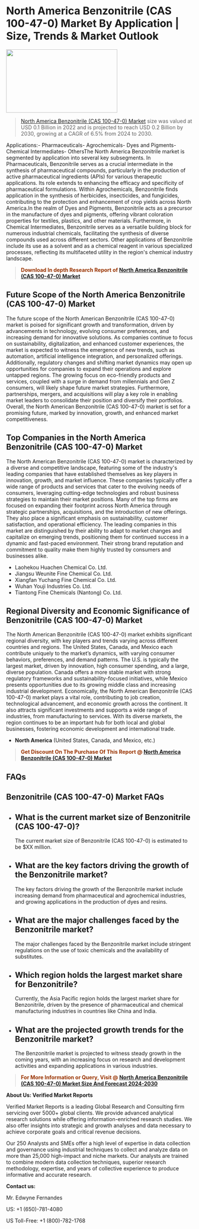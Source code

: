 <p><h1>North America Benzonitrile (CAS 100-47-0) Market By Application | Size, Trends & Market Outlook</h1><p><img class="aligncenter size-medium wp-image-105565" src="https://ffe5etoiles.com/wp-content/uploads/2025/01/MST7-300x171.png" alt="" width="300" height="171" /></p><blockquote><p><a href="https://www.verifiedmarketreports.com/download-sample/?rid=75260&utm_source=Github-NA&utm_medium=384" target="_blank">North America Benzonitrile (CAS 100-47-0) Market</a> size was valued at USD 0.1 Billion in 2022 and is projected to reach USD 0.2 Billion by 2030, growing at a CAGR of 6.5% from 2024 to 2030.</p></blockquote>Applications:- Pharmaceuticals- Agrochemicals- Dyes and Pigments- Chemical Intermediates- OthersThe North America Benzonitrile market is segmented by application into several key subsegments. In Pharmaceuticals, Benzonitrile serves as a crucial intermediate in the synthesis of pharmaceutical compounds, particularly in the production of active pharmaceutical ingredients (APIs) for various therapeutic applications. Its role extends to enhancing the efficacy and specificity of pharmaceutical formulations. Within Agrochemicals, Benzonitrile finds application in the synthesis of herbicides, insecticides, and fungicides, contributing to the protection and enhancement of crop yields across North America.In the realm of Dyes and Pigments, Benzonitrile acts as a precursor in the manufacture of dyes and pigments, offering vibrant coloration properties for textiles, plastics, and other materials. Furthermore, in Chemical Intermediates, Benzonitrile serves as a versatile building block for numerous industrial chemicals, facilitating the synthesis of diverse compounds used across different sectors. Other applications of Benzonitrile include its use as a solvent and as a chemical reagent in various specialized processes, reflecting its multifaceted utility in the region's chemical industry landscape.</p><blockquote><p><span style="color: #993300;"><strong>Download In depth Research Report of <a href="https://www.verifiedmarketreports.com/download-sample/?rid=75260&utm_source=Github-NA&utm_medium=384">North America Benzonitrile (CAS 100-47-0) Market</a></strong></span></p></blockquote><h2>Future Scope of the North America Benzonitrile (CAS 100-47-0) Market</h2><p>The future scope of the North American Benzonitrile (CAS 100-47-0) market is poised for significant growth and transformation, driven by advancements in technology, evolving consumer preferences, and increasing demand for innovative solutions. As companies continue to focus on sustainability, digitalization, and enhanced customer experiences, the market is expected to witness the emergence of new trends, such as automation, artificial intelligence integration, and personalized offerings. Additionally, regulatory changes and shifting market dynamics may open up opportunities for companies to expand their operations and explore untapped regions. The growing focus on eco-friendly products and services, coupled with a surge in demand from millennials and Gen Z consumers, will likely shape future market strategies. Furthermore, partnerships, mergers, and acquisitions will play a key role in enabling market leaders to consolidate their position and diversify their portfolios. Overall, the North American Benzonitrile (CAS 100-47-0) market is set for a promising future, marked by innovation, growth, and enhanced market competitiveness.</p><h2>Top Companies in the North America Benzonitrile (CAS 100-47-0) Market</h2><p>The North American Benzonitrile (CAS 100-47-0) market is characterized by a diverse and competitive landscape, featuring some of the industry's leading companies that have established themselves as key players in innovation, growth, and market influence. These companies typically offer a wide range of products and services that cater to the evolving needs of consumers, leveraging cutting-edge technologies and robust business strategies to maintain their market positions. Many of the top firms are focused on expanding their footprint across North America through strategic partnerships, acquisitions, and the introduction of new offerings. They also place a significant emphasis on sustainability, customer satisfaction, and operational efficiency. The leading companies in this market are distinguished by their ability to adapt to market changes and capitalize on emerging trends, positioning them for continued success in a dynamic and fast-paced environment. Their strong brand reputation and commitment to quality make them highly trusted by consumers and businesses alike.</p><p><ul><li>Laohekou Huachen Chemical Co. Ltd. </li><li> Jiangsu Weunite Fine Chemical Co. Ltd. </li><li> Xiangfan Yuchang Fine Chemical Co. Ltd. </li><li> Wuhan Youji Industries Co. Ltd. </li><li> Tiantong Fine Chemicals (Nantong) Co. Ltd.</li></ul></p><h2>Regional Diversity and Economic Significance of Benzonitrile (CAS 100-47-0) Market</h2><p>The North American Benzonitrile (CAS 100-47-0) market exhibits significant regional diversity, with key players and trends varying across different countries and regions. The United States, Canada, and Mexico each contribute uniquely to the market’s dynamics, with varying consumer behaviors, preferences, and demand patterns. The U.S. is typically the largest market, driven by innovation, high consumer spending, and a large, diverse population. Canada offers a more stable market with strong regulatory frameworks and sustainability-focused initiatives, while Mexico presents opportunities due to its growing middle class and increasing industrial development. Economically, the North American Benzonitrile (CAS 100-47-0) market plays a vital role, contributing to job creation, technological advancement, and economic growth across the continent. It also attracts significant investments and supports a wide range of industries, from manufacturing to services. With its diverse markets, the region continues to be an important hub for both local and global businesses, fostering economic development and international trade.</p><ul> <li><strong>North America</strong> (United States, Canada, and Mexico, etc.)</li></ul><blockquote><p><span style="color: #993300;"><strong>Get Discount On The Purchase Of This Report @ <a href="https://www.verifiedmarketreports.com/ask-for-discount/?rid=75260&utm_source=Github-NA&utm_medium=384">North America Benzonitrile (CAS 100-47-0) Market</a></strong></span></p></blockquote><h2>FAQs</h2><p><h2>Benzonitrile (CAS 100-47-0) Market FAQs</h1><ul> <li> <h2>What is the current market size of Benzonitrile (CAS 100-47-0)?</div><div></h2> <p>The current market size of Benzonitrile (CAS 100-47-0) is estimated to be $XX million.</p> </li> <li> <h2>What are the key factors driving the growth of the Benzonitrile market?</div><div></h2> <p>The key factors driving the growth of the Benzonitrile market include increasing demand from pharmaceutical and agrochemical industries, and growing applications in the production of dyes and resins.</p> </li> <li> <h2>What are the major challenges faced by the Benzonitrile market?</div><div></h2> <p>The major challenges faced by the Benzonitrile market include stringent regulations on the use of toxic chemicals and the availability of substitutes.</p> </li> <li> <h2>Which region holds the largest market share for Benzonitrile?</div><div></h2> <p>Currently, the Asia Pacific region holds the largest market share for Benzonitrile, driven by the presence of pharmaceutical and chemical manufacturing industries in countries like China and India.</p> </li> <li> <h2>What are the projected growth trends for the Benzonitrile market?</div><div></h2> <p>The Benzonitrile market is projected to witness steady growth in the coming years, with an increasing focus on research and development activities and expanding applications in various industries.</p> </li></ul></body></html></p><blockquote><p><span style="color: #993300;"><strong>For More Information or Query, Visit @ <a href="https://www.verifiedmarketreports.com/product/global-benzonitrile-cas-100-47-0-market-outlook-2018-2023/">North America Benzonitrile (CAS 100-47-0) Market Size And Forecast 2024-2030</a></strong></span></p></blockquote><p><strong>About Us: Verified Market Reports</strong></p><p>Verified Market Reports is a leading Global Research and Consulting firm servicing over 5000+ global clients. We provide advanced analytical research solutions while offering information-enriched research studies. We also offer insights into strategic and growth analyses and data necessary to achieve corporate goals and critical revenue decisions.</p><p>Our 250 Analysts and SMEs offer a high level of expertise in data collection and governance using industrial techniques to collect and analyze data on more than 25,000 high-impact and niche markets. Our analysts are trained to combine modern data collection techniques, superior research methodology, expertise, and years of collective experience to produce informative and accurate research.</p><p><strong>Contact us:</strong></p><p>Mr. Edwyne Fernandes</p><p>US: +1 (650)-781-4080</p><p>US Toll-Free: +1 (800)-782-1768</p>
